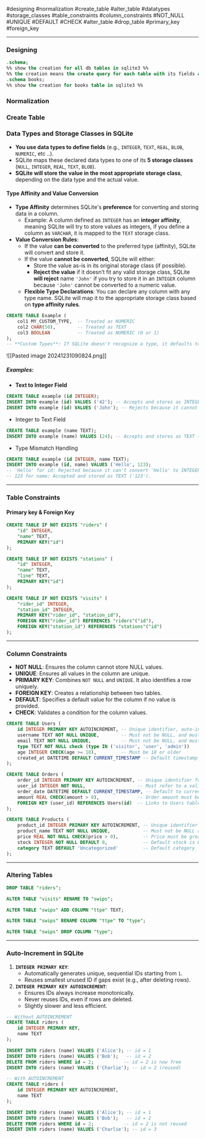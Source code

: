 #designing #normalization #create_table #alter_table #datatypes #storage_classes #table_constraints #column_constraints #NOT_NULL #UNIQUE #DEFAULT #CHECK #alter_table #drop_table #primary_key #foreign_key
- - -

### Designing

```sql
.schema;
%% show the creation for all db tables in sqlite3 %%
%% the creation means the create query for each table with its fields and their datatypes %%
.schema books;
%% show the creation for books table in sqlite3 %%
```

### Normalization



### Create Table



### Data Types and Storage Classes in SQLite

- **You use data types to define fields** (e.g., `INTEGER`, `TEXT`, `REAL`, `BLOB`, `NUMERIC`, etc ..).
- SQLite maps these declared data types to one of its **5 storage classes** (`NULL`, `INTEGER`, `REAL`, `TEXT`, `BLOB`).
- **SQLite will store the value in the most appropriate storage class**, depending on the data type and the actual value.
  
#### Type Affinity and Value Conversion
  - **Type Affinity** determines SQLite's **preference** for converting and storing data in a column.
    - Example: A column defined as `INTEGER` has an **integer affinity**, meaning SQLite will try to store values as integers, if you define a column as `VARCHAR`, it is mapped to the `TEXT` storage class.
- **Value Conversion Rules**:
    - If the value **can be converted** to the preferred type (affinity), SQLite will convert and store it.
    - If the value **cannot be converted**, SQLite will either:
        - Store the value as-is in its original storage class (if possible).
        - **Reject the value** if it doesn’t fit any valid storage class, SQLite **will reject** name `'John'` if you try to store it in an `INTEGER` column because `'John'` cannot be converted to a numeric value.
    - **Flexible Type Declarations**: You can declare any column with any type name. SQLite will map it to the appropriate storage class based on **type affinity rules**.
```sql
CREATE TABLE Example (
    col1 MY_CUSTOM_TYPE,  -- Treated as NUMERIC
    col2 CHAR(50),        -- Treated as TEXT
    col3 BOOLEAN          -- Treated as NUMERIC (0 or 1)
);
-- **Custom Types**: If SQLite doesn't recognize a type, it defaults to the `NUMERIC` affinity.
```
 
 ![[Pasted image 20241231090824.png]]

##### Examples:
- **Text to Integer Field**
```sql
CREATE TABLE example (id INTEGER);
INSERT INTO example (id) VALUES ('42'); -- Accepts and stores as INTEGER (42)
INSERT INTO example (id) VALUES ('John'); -- Rejects because it cannot convert 'John' to INTEGER.
```

- Integer to Text Field
```sql
CREATE TABLE example (name TEXT);
INSERT INTO example (name) VALUES (24); -- Accepts and stores as TEXT ('24')
```

- Type Mismatch Handling
```sql
CREATE TABLE example (id INTEGER, name TEXT);
INSERT INTO example (id, name) VALUES ('Hello', 123); 
-- 'Hello' for id: Rejected because it can't convert 'Hello' to INTEGER.
-- 123 for name: Accepted and stored as TEXT ('123').
```

---

### Table Constraints

#### Primary key & Foreign Key

```sql
CREATE TABLE IF NOT EXISTS "riders" (
    "id" INTEGER,
    "name" TEXT,
    PRIMARY KEY("id")
);

CREATE TABLE IF NOT EXISTS "stations" (
    "id" INTEGER,
    "name" TEXT,
    "line" TEXT,
    PRIMARY KEY("id")
);

CREATE TABLE IF NOT EXISTS "visits" (
    "rider_id" INTEGER,
    "station_id" INTEGER,
    PRIMARY KEY("rider_id", "station_id"),
    FOREIGN KEY("rider_id") REFERENCES "riders"("id"),
    FOREIGN KEY("station_id") REFERENCES "stations"("id")
);
```

---

### Column Constraints

- **NOT NULL**: Ensures the column cannot store NULL values.
- **UNIQUE**: Ensures all values in the column are unique.
- **PRIMARY KEY**: Combines `NOT NULL` and `UNIQUE`. It also identifies a row uniquely.
- **FOREIGN KEY**: Creates a relationship between two tables.
- **DEFAULT**: Specifies a default value for the column if no value is provided.
- **CHECK**: Validates a condition for the column values.

```sql
CREATE TABLE Users (
    id INTEGER PRIMARY KEY AUTOINCREMENT, -- Unique identifier, auto-incremented
    username TEXT NOT NULL UNIQUE,        -- Must not be NULL, and must be unique
    email TEXT NOT NULL UNIQUE,           -- Must not be NULL, and must be unique
    type TEXT NOT NULL check (type IN ('visitor', 'user', 'admin'))
    age INTEGER CHECK(age >= 18),         -- Must be 18 or older
    created_at DATETIME DEFAULT CURRENT_TIMESTAMP -- Default timestamp
);

CREATE TABLE Orders (
    order_id INTEGER PRIMARY KEY AUTOINCREMENT, -- Unique identifier for each order
    user_id INTEGER NOT NULL,                   -- Must refer to a valid user
    order_date DATETIME DEFAULT CURRENT_TIMESTAMP, -- Default to current timestamp
    amount REAL CHECK(amount > 0),              -- Order amount must be greater than 0
    FOREIGN KEY (user_id) REFERENCES Users(id)  -- Links to Users table
);

CREATE TABLE Products (
    product_id INTEGER PRIMARY KEY AUTOINCREMENT, -- Unique identifier for products
    product_name TEXT NOT NULL UNIQUE,            -- Must not be NULL and must be unique
    price REAL NOT NULL CHECK(price > 0),         -- Price must be greater than 0
    stock INTEGER NOT NULL DEFAULT 0,             -- Default stock is 0
    category TEXT DEFAULT 'Uncategorized'         -- Default category
);
```

---

### Altering Tables

```sql
DROP TABLE "riders";

ALTER TABLE "visits" RENAME TO "swips";

ALTER TABLE "swips" ADD COLUMN "ttpe" TEXT;

ALTER TABLE "swips" RENAME COLUMN "ttpe" TO "type";

ALTER TABLE "swips" DROP COLUMN "type";
```

-- -

### Auto-Increment in SQLite

1. **`INTEGER PRIMARY KEY`**:
    - Automatically generates unique, sequential IDs starting from `1`.
    - Reuses smallest unused ID if gaps exist (e.g., after deleting rows).
2. **`INTEGER PRIMARY KEY AUTOINCREMENT`**:
    - Ensures IDs always increase monotonically.
    - Never reuses IDs, even if rows are deleted.
    - Slightly slower and less efficient.


```sql
-- Without AUTOINCREMENT
CREATE TABLE riders (
    id INTEGER PRIMARY KEY,
    name TEXT
);

INSERT INTO riders (name) VALUES ('Alice'); -- id = 1
INSERT INTO riders (name) VALUES ('Bob');   -- id = 2
DELETE FROM riders WHERE id = 2;           -- id = 2 is now free
INSERT INTO riders (name) VALUES ('Charlie'); -- id = 2 (reused)

-- With AUTOINCREMENT
CREATE TABLE riders (
    id INTEGER PRIMARY KEY AUTOINCREMENT,
    name TEXT
);

INSERT INTO riders (name) VALUES ('Alice'); -- id = 1
INSERT INTO riders (name) VALUES ('Bob');   -- id = 2
DELETE FROM riders WHERE id = 2;           -- id = 2 is not reused
INSERT INTO riders (name) VALUES ('Charlie'); -- id = 3
```